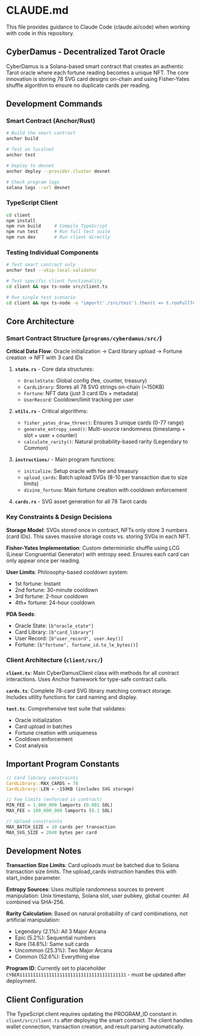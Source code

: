 # CLAUDE.md

This file provides guidance to Claude Code (claude.ai/code) when working with code in this repository.

## CyberDamus - Decentralized Tarot Oracle

CyberDamus is a Solana-based smart contract that creates an authentic Tarot oracle where each fortune reading becomes a unique NFT. The core innovation is storing 78 SVG card designs on-chain and using Fisher-Yates shuffle algorithm to ensure no duplicate cards per reading.

## Development Commands

### Smart Contract (Anchor/Rust)
```bash
# Build the smart contract
anchor build

# Test on localnet
anchor test

# Deploy to devnet
anchor deploy --provider.cluster devnet

# Check program logs
solana logs --url devnet
```

### TypeScript Client
```bash
cd client
npm install
npm run build     # Compile TypeScript
npm run test      # Run full test suite
npm run dev       # Run client directly
```

### Testing Individual Components
```bash
# Test smart contract only
anchor test --skip-local-validator

# Test specific client functionality
cd client && npx ts-node src/client.ts

# Run single test scenario
cd client && npx ts-node -e "import('./src/test').then(t => t.runFullTestSuite())"
```

## Core Architecture

### Smart Contract Structure (`programs/cyberdamus/src/`)

**Critical Data Flow**: Oracle initialization → Card library upload → Fortune creation → NFT with 3 card IDs

1. **`state.rs`** - Core data structures:
   - `OracleState`: Global config (fee, counter, treasury)
   - `CardLibrary`: Stores all 78 SVG strings on-chain (~150KB)
   - `Fortune`: NFT data (just 3 card IDs + metadata)
   - `UserRecord`: Cooldown/limit tracking per user

2. **`utils.rs`** - Critical algorithms:
   - `fisher_yates_draw_three()`: Ensures 3 unique cards (0-77 range)
   - `generate_entropy_seed()`: Multi-source randomness (timestamp + slot + user + counter)
   - `calculate_rarity()`: Natural probability-based rarity (Legendary to Common)

3. **`instructions/`** - Main program functions:
   - `initialize`: Setup oracle with fee and treasury
   - `upload_cards`: Batch upload SVGs (8-10 per transaction due to size limits)
   - `divine_fortune`: Main fortune creation with cooldown enforcement

4. **`cards.rs`** - SVG asset generation for all 78 Tarot cards

### Key Constraints & Design Decisions

**Storage Model**: SVGs stored once in contract, NFTs only store 3 numbers (card IDs). This saves massive storage costs vs. storing SVGs in each NFT.

**Fisher-Yates Implementation**: Custom deterministic shuffle using LCG (Linear Congruential Generator) with entropy seed. Ensures each card can only appear once per reading.

**User Limits**: Philosophy-based cooldown system:
- 1st fortune: Instant
- 2nd fortune: 30-minute cooldown
- 3rd fortune: 2-hour cooldown
- 4th+ fortune: 24-hour cooldown

**PDA Seeds**:
- Oracle State: `[b"oracle_state"]`
- Card Library: `[b"card_library"]`
- User Record: `[b"user_record", user.key()]`
- Fortune: `[b"fortune", fortune_id.to_le_bytes()]`

### Client Architecture (`client/src/`)

**`client.ts`**: Main CyberDamusClient class with methods for all contract interactions. Uses Anchor framework for type-safe contract calls.

**`cards.ts`**: Complete 78-card SVG library matching contract storage. Includes utility functions for card naming and display.

**`test.ts`**: Comprehensive test suite that validates:
- Oracle initialization
- Card upload in batches
- Fortune creation with uniqueness
- Cooldown enforcement
- Cost analysis

## Important Program Constants

```rust
// Card library constraints
CardLibrary::MAX_CARDS = 78
CardLibrary::LEN = ~159KB (includes SVG storage)

// Fee limits (enforced in contract)
MIN_FEE = 1_000_000 lamports (0.001 SOL)
MAX_FEE = 100_000_000 lamports (0.1 SOL)

// Upload constraints
MAX_BATCH_SIZE = 10 cards per transaction
MAX_SVG_SIZE = 2048 bytes per card
```

## Development Notes

**Transaction Size Limits**: Card uploads must be batched due to Solana transaction size limits. The upload_cards instruction handles this with start_index parameter.

**Entropy Sources**: Uses multiple randomness sources to prevent manipulation: Unix timestamp, Solana slot, user pubkey, global counter. All combined via SHA-256.

**Rarity Calculation**: Based on natural probability of card combinations, not artificial manipulation:
- Legendary (2.1%): All 3 Major Arcana
- Epic (5.2%): Sequential numbers
- Rare (14.8%): Same suit cards
- Uncommon (25.3%): Two Major Arcana
- Common (52.6%): Everything else

**Program ID**: Currently set to placeholder `CYBER1111111111111111111111111111111111111111` - must be updated after deployment.

## Client Configuration

The TypeScript client requires updating the PROGRAM_ID constant in `client/src/client.ts` after deploying the smart contract. The client handles wallet connection, transaction creation, and result parsing automatically.
